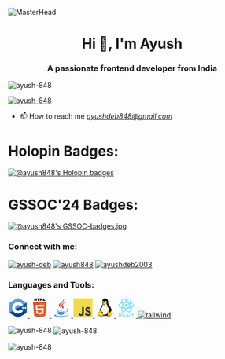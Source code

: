 ![MasterHead](https://images3.alphacoders.com/132/1328547.png)

<h1 align="center">Hi 👋, I'm Ayush</h1>
<h3 align="center">A passionate frontend developer from India</h3>

<p align="left"> <img src="https://komarev.com/ghpvc/?username=ayush-848&label=Profile%20views&color=0e75b6&style=flat" alt="ayush-848" /> </p>

<p align="left"> <a href="https://github.com/ryo-ma/github-profile-trophy"><img src="https://github-profile-trophy.vercel.app/?username=ayush-848" alt="ayush-848" /></a> </p>

- 📫 How to reach me *ayushdeb848@gmail.com*
# Holopin Badges:
[![@ayush848's Holopin badges](https://holopin.me/ayush848)](https://holopin.io/@ayush848)

# GSSOC'24 Badges:
[![@ayush848's GSSOC-badges.jpg](https://i.postimg.cc/Y9fKJtXC/GSSOC-badges.jpg)](https://postimg.cc/CB1Q8pT3)

<h3 align="left">Connect with me:</h3>
<p align="left">
<a href="https://linkedin.com/in/ayush-deb" target="blank"><img align="center" src="https://raw.githubusercontent.com/rahuldkjain/github-profile-readme-generator/master/src/images/icons/Social/linked-in-alt.svg" alt="ayush-deb" height="30" width="40" /></a>
<a href="https://www.codechef.com/users/ayush848" target="blank"><img align="center" src="https://cdn.jsdelivr.net/npm/simple-icons@3.1.0/icons/codechef.svg" alt="ayush848" height="30" width="40" /></a>
<a href="https://www.leetcode.com/ayushdeb2003" target="blank"><img align="center" src="https://raw.githubusercontent.com/rahuldkjain/github-profile-readme-generator/master/src/images/icons/Social/leet-code.svg" alt="ayushdeb2003" height="30" width="40" /></a>
</p>

<h3 align="left">Languages and Tools:</h3>
<p align="left"> <a href="https://www.w3schools.com/cpp/" target="_blank" rel="noreferrer"> <img src="https://raw.githubusercontent.com/devicons/devicon/master/icons/cplusplus/cplusplus-original.svg" alt="cplusplus" width="40" height="40"/> </a> <a href="https://www.w3.org/html/" target="_blank" rel="noreferrer"> <img src="https://raw.githubusercontent.com/devicons/devicon/master/icons/html5/html5-original-wordmark.svg" alt="html5" width="40" height="40"/> </a> <a href="https://www.java.com" target="_blank" rel="noreferrer"> <img src="https://raw.githubusercontent.com/devicons/devicon/master/icons/java/java-original.svg" alt="java" width="40" height="40"/> </a> <a href="https://developer.mozilla.org/en-US/docs/Web/JavaScript" target="_blank" rel="noreferrer"> <img src="https://raw.githubusercontent.com/devicons/devicon/master/icons/javascript/javascript-original.svg" alt="javascript" width="40" height="40"/> </a> <a href="https://www.linux.org/" target="_blank" rel="noreferrer"> <img src="https://raw.githubusercontent.com/devicons/devicon/master/icons/linux/linux-original.svg" alt="linux" width="40" height="40"/> </a> <a href="https://reactjs.org/" target="_blank" rel="noreferrer"> <img src="https://raw.githubusercontent.com/devicons/devicon/master/icons/react/react-original-wordmark.svg" alt="react" width="40" height="40"/> </a> <a href="https://tailwindcss.com/" target="_blank" rel="noreferrer"> <img src="https://www.vectorlogo.zone/logos/tailwindcss/tailwindcss-icon.svg" alt="tailwind" width="40" height="40"/> </a> </p>

<p><img align="left" src="https://github-readme-stats.vercel.app/api/top-langs?username=ayush-848&show_icons=true&locale=en&layout=compact" alt="ayush-848" /></p>

<p>&nbsp;<img align="center" src="https://github-readme-stats.vercel.app/api?username=ayush-848&show_icons=true&locale=en" alt="ayush-848" /></p>

<p><img align="center" src="https://github-readme-streak-stats.herokuapp.com/?user=ayush-848&" alt="ayush-848" /></p>
